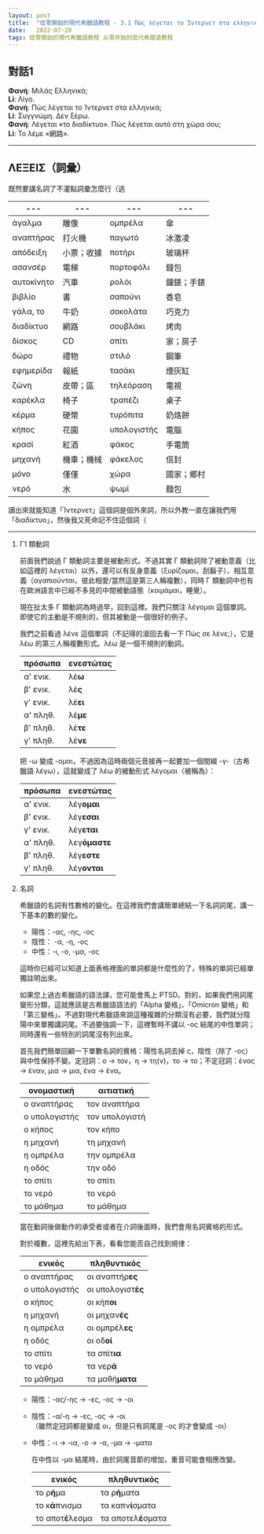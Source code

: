```yaml
---
layout: post
title:  "從零開始的現代希臘語教程 - 3.1 Πώς λέγεται το Ίντερνετ στα ελληνικά;"
date:   2022-07-20 
tags: 從零開始的現代希臘語教程 从零开始的现代希腊语教程
---
```


## 對話1

**Φανή**: Μιλάς Ελληνικά;  
**Li**: Λίγο.  
**Φανή**: Πώς λέγεται το Ίντερνετ στα ελληνικά;  
**Li**: Συγγνώμη. Δεν ξέρω.  
**Φανή**: Λέγεται «το διαδίκτυο». Πώς λέγεται αυτό στη χώρα σου;  
**Li**: Το λέμε «網路».

---

## ΛΕΞΕΙΣ（詞彙）

既然要講名詞了不灌點詞彙怎麼行（逃

| ---        | ---   | ---         | ---   |
| ---------- | ----- | ----------- | ----- |
| άγαλμα     | 雕像    | ομπρέλα     | 傘     |
| αναπτήρας  | 打火機   | παγωτό      | 冰激凌   |
| απόδειξη   | 小票；收據 | ποτήρι      | 玻璃杯   |
| ασανσέρ    | 電梯    | πορτοφόλι   | 錢包    |
| αυτοκίνητο | 汽車    | ρολόι       | 鐘錶；手錶 |
| βιβλίο     | 書     | σαπούνι     | 香皂    |
| γάλα, το   | 牛奶    | σοκολάτα    | 巧克力   |
| διαδίκτυο  | 網路    | σουβλάκι    | 烤肉    |
| δίσκος     | CD    | σπίτι       | 家；房子  |
| δώρο       | 禮物    | στιλό       | 鋼筆    |
| εφημερίδα  | 報紙    | τασάκι      | 煙灰缸   |
| ζώνη       | 皮帶；區  | τηλεόραση   | 電視    |
| καρέκλα    | 椅子    | τραπέζι     | 桌子    |
| κέρμα      | 硬幣    | τυρόπιτα    | 奶烙餅   |
| κήπος      | 花園    | υπολογιστής | 電腦    |
| κρασί      | 紅酒    | φάκος       | 手電筒   |
| μηχανή     | 機車；機械 | φάκελος     | 信封    |
| μόνο       | 僅僅    | χώρα        | 國家；鄉村 |
| νερό       | 水     | ψωμί        | 麵包    |

讀出來就能知道「Ίντερνετ」這個詞是個外來詞，所以外教一直在讓我們用「διαδίκτυο」，然後我又死命記不住這個詞（

---

1. Γ1 類動詞

	前面我們說過 Γ 類動詞主要是被動形式。不過其實 Γ 類動詞除了被動意義（比如這裡的 λέγεται）以外，還可以有反身意義（ξυρίζομαι，刮鬍子）、相互意義（αγαπιούνται，彼此相愛/當然這是第三人稱複數），同時 Γ 類動詞中也有在歐洲語言中已經不多見的中間被動語態（κοιμάμαι，睡覺）。
	
	現在扯太多 Γ 類動詞為時過早，回到這裡。我們只關注 λέγομαι 這個單詞。即使它的主動是不規則的，但其被動是一個很好的例子。
	
	我們之前看過 λένε 這個單詞（不記得的滾回去看一下 Πώς σε λένε;），它是 λέω 的第三人稱複數形式。λέω 是一個不規則的動詞。
	
	| πρόσωπα  | ενεστώτας |
	| -------- | -------- |
	| α' ενικ.     | λέ**ω**   |
	| β' ενικ.     | λέ**ς**   |
	| γ' ενικ.     | λέ**ει**  |
	| α' πληθ.   | λέ**με**  |
	| β' πληθ.   | λέ**τε**  |
	| γ' πληθ.   | λέ**νε**  |

	把 -ω 變成 -ομαι，不過因為這時兩個元音接再一起要加一個間綴 -γ-（古希臘語 λέγω），這就變成了 λέω 的被動形式 λέγομαι（被稱為）：
		
	| πρόσωπα | ενεστώτας      |
	| ------- | ------------ |
	| α' ενικ.    | λέγ**ομαι**    |
	| β' ενικ.    | λέγ**εσαι**    |
	| γ' ενικ.    | λέγ**εται**     |
	| α' πληθ.  | λεγ**όμαστε** |
	| β' πληθ.  | λέγ**εστε**     |
	| γ' πληθ.  | λέγ**ονται**    |
	
2. 名詞

	希臘語的名詞有性數格的變化。在這裡我們會講簡單總結一下名詞詞尾，講一下基本的數的變化。
	
	- 陽性：-ας, -ης, -ος
	- 陰性： -α, -η, -ος
	- 中性：-ι, -ο, -μα, -ος

	這時你已經可以知道上面表格裡面的單詞都是什麼性的了，特殊的單詞已經單獨註明出來。

	如果您上過古希臘語的語法課，您可能會馬上 PTSD。對的，如果我們用詞尾變形分類，這就應該是古希臘語語法的「Alpha 變格」、「Omicron 變格」和「第三變格」。不過對現代希臘語來說這種複雜的分類沒有必要，我們就分陰陽中來單獨講詞尾。不過要強調一下，這裡暫時不講以 -ος 結尾的中性單詞；同時還有一些特別的詞尾沒有列出來。
	
	首先我們簡單回顧一下單數名詞的賓格：陽性名詞去掉 ς，陰性（除了 -ος）與中性保持不變。定冠詞：ο → τον，η → τη(ν)，το → το；不定冠詞：ένας → έναν, μια → μια, ένα → ένα。
	
	| ονομαστική    | αιτιατική      |
	| ------------- | -------------- |
	| ο αναπτήρας   | τον αναπτήρα   |
	| ο υπολογιστής | τον υπολογιστή |
	| ο κήπος       | τον κήπο       |
	| η μηχανή      | τη μηχανή      |
	| η ομπρέλα     | την ομπρέλα    |
	| η οδός        | την οδό        |
	| το σπίτι      | το σπίτι       |
	| το νερό       | το νερό        |
	| το μάθημα     | το μάθημα      |
	
	當在動詞後做動作的承受者或者在介詞後面時，我們會用名詞賓格的形式。
	
	對於複數，這裡先給出下表，看看您能否自己找到規律：
	
	| ενικός        | πληθυντικός    |
	| ------------- | -------------- |
	| ο αναπτήρας   | οι αναπτήρ**ες**   |
	| ο υπολογιστής | οι υπολογιστ**ές** |
	| ο κήπος       | οι κήπ**οι**       |
	| η μηχανή      | οι μηχαν**ές**     |
	| η ομπρέλα     | οι ομπρέλ**ες**    |
	| η οδός        | οι οδ**οί**        |
	| το σπίτι      | τα σπίτ**ια**      |
	| το νερό       | τα νερ**ά**        |
	| το μάθημα     | τα μαθή**ματα**    |	
	
	- 陽性：-ας/-ης → -ες, -ος → -οι
	- 陰性：-α/-η → -ες, -ος → -οι  
		（雖然定冠詞都是變成 οι，但是只有詞尾是 -ος 的才會變成 -οι）
	- 中性：-ι → -ια, -ο → -α, -μα → -ματα

		在中性以 -μα 結尾時，由於詞尾音節的增加，重音可能會相應改變。
		
		| ενικός        | πληθυντικός    |
		| ------------- | -------------- |
		| το ρ**ή**μα   | τα ρ**ή**ματα   |
		| το κ**ά**πνισμα | τα καπν**ί**σματα|
		| το αποτ**έ**λεσμα       | τα αποτελ**έ**σματα |
	
	